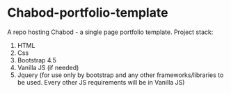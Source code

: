 # Chabod-portfolio-template
A repo hosting Chabod - a single page portfolio template.
Project stack:
1. HTML
2. Css
3. Bootstrap 4.5
4. Vanilla JS (if needed)
5. Jquery (for use only by bootstrap and any other frameworks/libraries to be used. Every other JS requirements will be in Vanilla JS)
